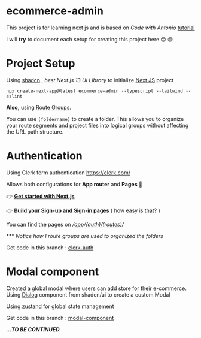 
  

# ecommerce-admin

This project is for learning next js and is based on *Code with Antonio* [tutorial](https://www.youtube.com/watch?v=5miHyP6lExg&t=2896s)

I will **try** to document each setup for creating this project here 😊 😅

  
  

# Project Setup

Using [shadcn](https://ui.shadcn.com/) , *best Next.js 13 UI Library* to initialize [Next JS](https://ui.shadcn.com/docs/installation/next) project

  

`npx create-next-app@latest ecommerce-admin --typescript --tailwind --eslint`

  
  

**Also,** using [Route Groups](https://nextjs.org/docs/app/building-your-application/routing/route-groups).

You can use `(foldername)` to create a folder. This allows you to organize your route segments and project files into logical groups without affecting the URL path structure.

  

# Authentication

Using Clerk form authentication https://clerk.com/

Allows both configurations for **App router** and **Pages** 🥳

  

👉 **[Get started with Next.js](https://clerk.com/docs/nextjs/get-started-with-nextjs)**

👉 **[Build your Sign-up and Sign-in pages](https://clerk.com/docs/nextjs/signup)** ( how easy is that? )

  

You can find the pages on *[/app/(auth)/(routes)/](https://github.com/bullseye405/ecommerce-admin/tree/clerk-auth/app/%28auth%29/%28routes%29)*

  

***  *Notice how I route groups are used to organized the folders*

  

Get code in this branch : [clerk-auth](https://github.com/bullseye405/ecommerce-admin/tree/clerk-auth)

  

# Modal component

Created a global modal where users can add store for their e-commerce.
Using [Dialog](https://ui.shadcn.com/docs/components/dialog) component from shadcn/ui to create a custom Modal

  

Using [zustand](https://github.com/pmndrs/zustand) for global state management

  

Get code in this branch : [modal-component](https://github.com/bullseye405/ecommerce-admin/tree/modal-component)

  

***...TO BE CONTINUED***